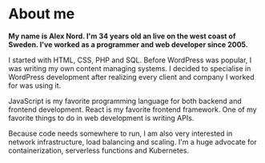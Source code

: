 # About me

**My name is Alex Nord. I'm 34 years old an live on the west coast of Sweden. I've worked as a programmer and web developer since 2005.**

I started with HTML, CSS, PHP and SQL. Before WordPress was popular, I was writing my own content managing systems. I decided to specialise in WordPress development after realizing every client and company I worked for was using it.

JavaScript is my favorite programming language for both backend and frontend development. React is my favorite frontend framework. One of my favorite things to do in web development is writing APIs.

Because code needs somewhere to run, I am also very interested in network infrastructure, load balancing and scaling. I'm a huge advocate for containerization, serverless functions and Kubernetes.
